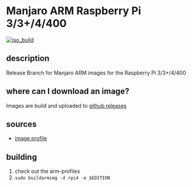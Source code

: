 # Manjaro ARM Raspberry Pi 3/3+/4/400
[![iso_build](https://github.com/manjaro-arm/rpi4-images/workflows/image_build_all/badge.svg)](https://github.com/manjaro-arm/rpi4-images/actions)

## description

Release Branch for Manjaro ARM images for the Raspberry Pi 3/3+/4/400

## where can I download an image?

Images are build and uploaded to [github releases](https://github.com/manjaro-arm/rpi4-images/releases)

## sources

- [image profile](https://github.com/manjaro-pinephone/arm-profiles)

## building

1. check out the arm-profiles
2. `sudo buildarmimg -d rpi4 -e $EDITION`
